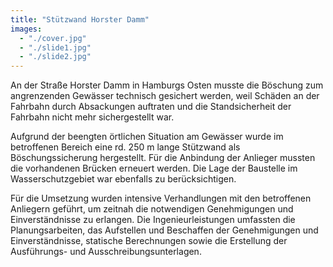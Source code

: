 ```yaml
---
title: "Stützwand Horster Damm"
images:
  - "./cover.jpg"
  - "./slide1.jpg"
  - "./slide2.jpg"
---
```


An der Straße Horster Damm in Hamburgs Osten musste die Böschung zum
angrenzenden Gewässer technisch gesichert werden, weil Schäden an der
Fahrbahn durch Absackungen auftraten und die Standsicherheit der
Fahrbahn nicht mehr sichergestellt war.

Aufgrund der beengten
örtlichen Situation am Gewässer wurde im betroffenen Bereich eine rd.
250 m lange Stützwand als Böschungssicherung hergestellt. Für die
Anbindung der Anlieger mussten die vorhandenen Brücken erneuert werden.
Die Lage der Baustelle im Wasserschutzgebiet war ebenfalls zu
berücksichtigen.

Für die Umsetzung wurden intensive Verhandlungen mit
den betroffenen Anliegern geführt, um zeitnah die notwendigen Genehmigungen und Einverständnisse zu erlangen. Die Ingenieurleistungen
umfassten die Planungsarbeiten, das Aufstellen und Beschaffen der
Genehmigungen und Einverständnisse, statische Berechnungen sowie die
Erstellung der Ausführungs- und Ausschreibungsunterlagen.
